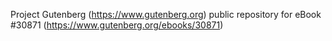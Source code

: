 Project Gutenberg (https://www.gutenberg.org) public repository for eBook #30871 (https://www.gutenberg.org/ebooks/30871)
